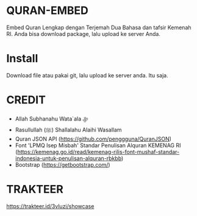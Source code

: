 # QURAN-EMBED
Embed Quran Lengkap dengan Terjemah Dua Bahasa dan tafsir Kemenah RI. Anda bisa download package, lalu upload ke server Anda.

# Install
Download file atau pakai git, lalu upload ke server anda. Itu saja.

# CREDIT
- Allah Subhanahu Wata`ala ﷻ
- Rasullullah (ﷺ) Shallalahu Alaihi Wasallam
- Quran JSON API (https://github.com/penggguna/QuranJSON)
- Font 'LPMQ Isep Misbah' Standar Penulisan Alquran KEMENAG RI (https://kemenag.go.id/read/kemenag-rilis-font-mushaf-standar-indonesia-untuk-penulisan-alquran-rbkbb)
- Bootstrap (https://getbootstrap.com/)

# TRAKTEER
https://trakteer.id/3vluzi/showcase
